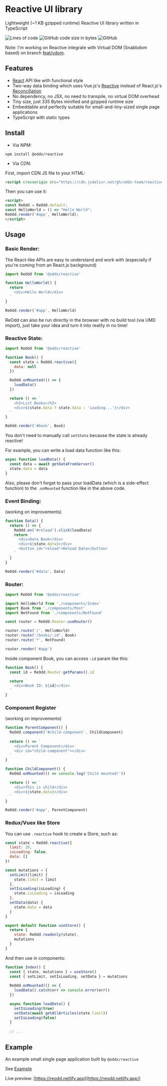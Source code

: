 # Reactive UI library

Lightweight (~1 KB gzipped runtime) Reactive UI library written in TypeScript

![Lines of code](https://img.shields.io/tokei/lines/github/oddx-team/reactive?style=flat-square)
![GitHub code size in bytes](https://img.shields.io/github/languages/code-size/oddx-team/reactive?style=flat-square)
![GitHub](https://img.shields.io/github/license/oddx-team/reactive?style=flat-square)

Note: I'm working on Reactive integrate with Virtual DOM (Snabbdom based) on branch [feat/vdom](https://github.com/oddx-team/reactive/tree/feat/vdom).

## Features

- [React](https://github.com/facebook/react) API like with functional style
- Two-way data binding which uses Vue.js's [Reactive](https://v3.vuejs.org/guide/reactivity.html) instead of React.js's 
  [Reconciliation](https://reactjs.org/docs/reconciliation.html)
- No dependency, no JSX, no need to transpile, no virtual DOM overhead
- Tiny size, just 335 Bytes minified and gzipped runtime size
- Embeddable and perfectly suitable for small-and-tiny-sized single page applications
- TypeScript with static types

## Install

- Via NPM:

```
npm install @oddx/reactive
```

- Via CDN:

First, import CDN JS file to your HTML:

```html
<script crossorigin src="https://cdn.jsdelivr.net/gh/oddx-team/reactive/umd/index.js"></script>
```

Then you can use it:

```html
<script>
const ReOdd = ReOdd.default;
const HelloWorld = () => "Hello World";
ReOdd.render('#app', HelloWorld);
</script>
```

## Usage

### Basic Render:

The React-like APIs are easy to understand and work with (especially if you're coming from an React.js background)

```javascript
import ReOdd from '@oddx/reactive'

function HelloWorld() {
  return `
    <div>Hello World</div>
  `
}

ReOdd.render('#app', HelloWorld)
```

ReOdd can also be run directly in the browser with no build tool (via UMD import), just take your idea and turn it 
into reality in no time!

### Reactive State:

```javascript
import ReOdd from '@oddx/reactive'

function Book() {
  const state = ReOdd.reactive({
    data: null
  })

  ReOdd.onMounted(() => {
    loadData()
  })

  return () => `
    <h2>List Books</h2>
    <div>${state.data ? state.data : 'Loading...'}</div>
  `
}

ReOdd.render('#book', Book)
```

You don't need to manually call `setState` because the state is already reactive!

For example, you can write a load data function like this:

```javascript
async function loadData() {
  const data = await getDataFromServer()
  state.data = data
}
```

Also, please don't forget to pass your loadData (which is a side-effect function) to the `.onMounted` function like in the above code.

### Event Binding:

(working on improvements)

```javascript
function Data() {
  return () => {
    ReOdd.on('#reload').click(loadData)
    return `
      <div>Data Book</div>
      <div>${state.data}</div>
      <button id="reload">Reload Data</button>
    `
  }
}

ReOdd.render('#data', Data)
```

### Router:

```javascript
import ReOdd from '@oddx/reactive'

import HelloWorld from './components/Index'
import Book from './components/Post'
import NotFound from './components/NotFound'

const router = ReOdd.Router.useRouter()

router.route('/', HelloWorld)
router.route('/books/:id', Book)
router.route('*', NotFound)

router.render('#app')
```

Inside component Book, you can access `:id` param like this:

```javascript
function Book() {
  const id = ReOdd.Router.getParams().id

  return `
    <div>Book ID: ${id}</div>
  `
}
```

### Component Register

(working on improvements)

```javascript
function ParentComponent() {
  ReOdd.component('#child-component', ChildComponent)
  
  return () => `
    <div>Parent Component</div>
    <div id="child-component"></div>
  `
}

function ChildComponent() {
  ReOdd.onMounted(() => console.log('Child mounted!'))

  return () => `
    <div>This is child</div>
    <div>${state.data}</div>
  `
}

ReOdd.render('#app', ParentComponent)
```

### Redux/Vuex like Store

You can use `.reactive` hook to create a Store, such as:

```javascript
const state = ReOdd.reactive({
  limit: 20,
  isLoading: false,
  data: []
})

const mutations = {
  setLimit(limit) {
    state.limit = limit
  },
  setIsLoading(isLoading) {
    state.isLoading = isLoading
  },
  setData(data) {
    state.data = data
  }
}

export default function useStore() {
  return {
    state: ReOdd.readonly(state),
    mutations
  }
}
```

And then use in components:

```javascript
function Index() {
  const { state, mutations } = useStore()
  const { setLimit, setIsLoading, setData } = mutations
  
  ReOdd.onMounted(() => {
    loadData().catch(err => console.error(err))
  })

  async function loadData() {
    setIsLoading(true)
    setData(await getAllArticles(state.limit))
    setIsLoading(false)
  }
  
  // ...
```

## Example

An example small single page application built by `@oddx/reactive`

See [Example](https://github.com/oddx-team/reactive/tree/master/example)

Live preview: [https://reodd.netlify.app](https://reodd.netlify.app/)

